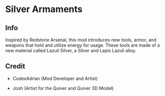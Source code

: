 # Silver Armaments

## Info

Inspired by Redstone Arsenal, this mod introduces new tools, armor, and weapons that hold and utilize energy for usage. These tools are made of a new material called Lazuli Silver, a Silver and Lapis Lazuli alloy. 

## Credit

- CodexAdrian (Mod Developer and Artist)

- Josh (Artist for the Quiver and Quiver 3D Model)
